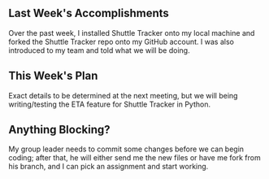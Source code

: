 ## Last Week's Accomplishments

Over the past week, I installed Shuttle Tracker onto my local machine and forked the Shuttle Tracker repo onto my GitHub account. I was also introduced to my team and told what we will be doing.

## This Week's Plan

Exact details to be determined at the next meeting, but we will being writing/testing the ETA feature for Shuttle Tracker in Python.

## Anything Blocking?

My group leader needs to commit some changes before we can begin coding; after that, he will either send me the new files or have me fork from his branch, and I can pick an assignment and start working.
